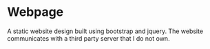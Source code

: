 # Webpage
A static website design built using bootstrap and jquery. The website communicates with a third party server that I do not own.
